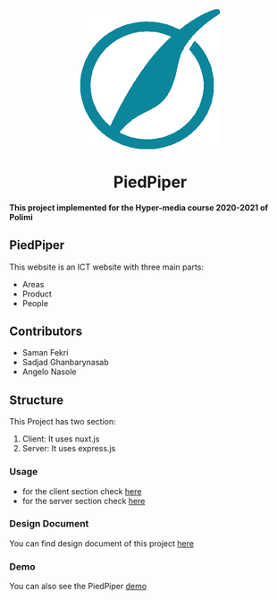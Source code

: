 <div align="center">
    <img width="250px" height="250px" src="./client/assets/images/piedpiper-logo.png"/>
    <h1 align="center">PiedPiper</h1>
</div>

#### This project implemented for the Hyper-media course 2020-2021 of Polimi

## PiedPiper

This website is an ICT website with three main parts:

- Areas
- Product
- People

## Contributors

- Saman Fekri
- Sadjad Ghanbarynasab
- Angelo Nasole

## Structure

This Project has two section:
1. Client: It uses nuxt.js
2. Server: It uses express.js

### Usage

- for the client section check [here](client/README.md)
- for the server section check [here](server/README.md)

### Design Document

You can find design document of this project [here](https://docs.google.com/document/d/1rSdUs2P40guW5dQ6rptWnMpU07Qj1l-IX-X3Zq1yjp8/edit?usp=sharing)

### Demo

You can also see the PiedPiper [demo](http://188.213.168.170/)

